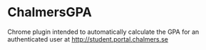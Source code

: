 # ChalmersGPA
Chrome plugin intended to automatically calculate the GPA for an authenticated user at http://student.portal.chalmers.se

